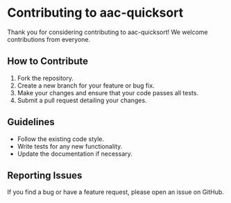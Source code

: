 # Contributing to aac-quicksort

Thank you for considering contributing to aac-quicksort! We welcome contributions from everyone.

## How to Contribute
1. Fork the repository.
2. Create a new branch for your feature or bug fix.
3. Make your changes and ensure that your code passes all tests.
4. Submit a pull request detailing your changes.

## Guidelines
- Follow the existing code style.
- Write tests for any new functionality.
- Update the documentation if necessary.

## Reporting Issues
If you find a bug or have a feature request, please open an issue on GitHub.